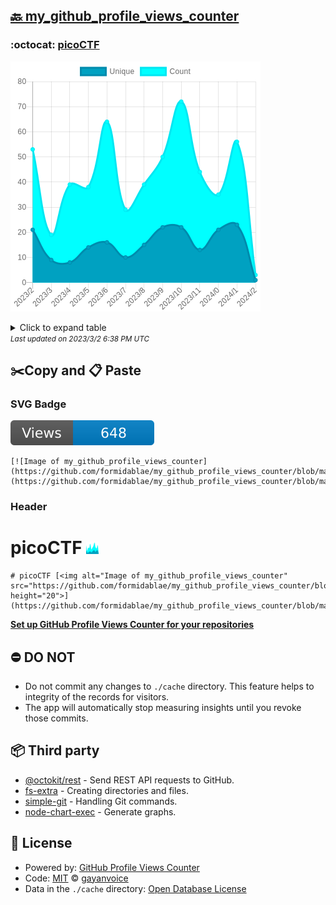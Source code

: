 ## [🔙 my_github_profile_views_counter](https://github.com/formidablae/my_github_profile_views_counter)

### :octocat: [picoCTF](https://github.com/formidablae/picoCTF)
![Image of my_github_profile_views_counter](https://github.com/formidablae/my_github_profile_views_counter/blob/master/graph/419893986/large/year.png)

<details>
	<summary>Click to expand table</summary>
	<h2>:calendar: Year Page Views Table</h2>
<table>
	<tr>
		<th>
			Last Updated
		</th>
		<th>
			Unique
		</th>
		<th>
			Count
		</th>
	</tr>
	<tr>
		<td>
			<code>2023/3/1</code>
		</td>
		<td>
			<code>1</code>
		</td>
		<td>
			<code>3</code>
		</td>
	</tr>
	<tr>
		<td>
			<code>2023/2/1</code>
		</td>
		<td>
			<code>23</code>
		</td>
		<td>
			<code>56</code>
		</td>
	</tr>
	<tr>
		<td>
			<code>2023/1/1</code>
		</td>
		<td>
			<code>21</code>
		</td>
		<td>
			<code>35</code>
		</td>
	</tr>
	<tr>
		<td>
			<code>2022/12/1</code>
		</td>
		<td>
			<code>13</code>
		</td>
		<td>
			<code>44</code>
		</td>
	</tr>
	<tr>
		<td>
			<code>2022/11/1</code>
		</td>
		<td>
			<code>22</code>
		</td>
		<td>
			<code>72</code>
		</td>
	</tr>
	<tr>
		<td>
			<code>2022/10/1</code>
		</td>
		<td>
			<code>22</code>
		</td>
		<td>
			<code>50</code>
		</td>
	</tr>
	<tr>
		<td>
			<code>2022/9/1</code>
		</td>
		<td>
			<code>15</code>
		</td>
		<td>
			<code>39</code>
		</td>
	</tr>
	<tr>
		<td>
			<code>2022/8/1</code>
		</td>
		<td>
			<code>10</code>
		</td>
		<td>
			<code>29</code>
		</td>
	</tr>
	<tr>
		<td>
			<code>2022/7/1</code>
		</td>
		<td>
			<code>16</code>
		</td>
		<td>
			<code>64</code>
		</td>
	</tr>
	<tr>
		<td>
			<code>2022/6/1</code>
		</td>
		<td>
			<code>14</code>
		</td>
		<td>
			<code>38</code>
		</td>
	</tr>
	<tr>
		<td>
			<code>2022/5/1</code>
		</td>
		<td>
			<code>8</code>
		</td>
		<td>
			<code>39</code>
		</td>
	</tr>
	<tr>
		<td>
			<code>2022/4/1</code>
		</td>
		<td>
			<code>9</code>
		</td>
		<td>
			<code>19</code>
		</td>
	</tr>
	<tr>
		<td>
			<code>2022/3/1</code>
		</td>
		<td>
			<code>21</code>
		</td>
		<td>
			<code>53</code>
		</td>
	</tr>
</table>

</details>
<small><i>Last updated on 2023/3/2 6:38 PM UTC</i></small>

## ✂️Copy and 📋 Paste
### SVG Badge
[![Image of my_github_profile_views_counter](https://github.com/formidablae/my_github_profile_views_counter/blob/master/svg/419893986/badge.svg)](https://github.com/formidablae/my_github_profile_views_counter/blob/master/readme/419893986/week.md)
```readme
[![Image of my_github_profile_views_counter](https://github.com/formidablae/my_github_profile_views_counter/blob/master/svg/419893986/badge.svg)](https://github.com/formidablae/my_github_profile_views_counter/blob/master/readme/419893986/week.md)
```
### Header
# picoCTF [<img alt="Image of my_github_profile_views_counter" src="https://github.com/formidablae/my_github_profile_views_counter/blob/master/graph/419893986/small/year.png" height="20">](https://github.com/formidablae/my_github_profile_views_counter/blob/master/readme/419893986/year.md)
```readme
# picoCTF [<img alt="Image of my_github_profile_views_counter" src="https://github.com/formidablae/my_github_profile_views_counter/blob/master/graph/419893986/small/year.png" height="20">](https://github.com/formidablae/my_github_profile_views_counter/blob/master/readme/419893986/year.md)
```
[**Set up GitHub Profile Views Counter for your repositories**](https://github.com/gayanvoice/github-profile-views-counter)
## ⛔ DO NOT
- Do not commit any changes to `./cache` directory. This feature helps to integrity of the records for visitors.
- The app will automatically stop measuring insights until you revoke those commits.
## 📦 Third party

- [@octokit/rest](https://www.npmjs.com/package/@octokit/rest) - Send REST API requests to GitHub.
- [fs-extra](https://www.npmjs.com/package/fs-extra) - Creating directories and files.
- [simple-git](https://www.npmjs.com/package/simple-git) - Handling Git commands.
- [node-chart-exec](https://www.npmjs.com/package/node-chart-exec) - Generate graphs.
## 📄 License
- Powered by: [GitHub Profile Views Counter](https://github.com/gayanvoice/github-profile-views-counter)
- Code: [MIT](./LICENSE) © [gayanvoice](https://github.com/gayanvoice/github-profile-views-counter)
- Data in the `./cache` directory: [Open Database License](https://opendatacommons.org/licenses/odbl/1-0/)